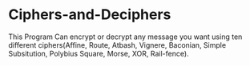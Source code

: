 # Ciphers-and-Deciphers
This Program Can encrypt or decrypt any message you want using ten different ciphers(Affine, Route, Atbash, Vignere, Baconian, Simple Subsitution, Polybius Square, Morse, XOR, Rail-fence).
